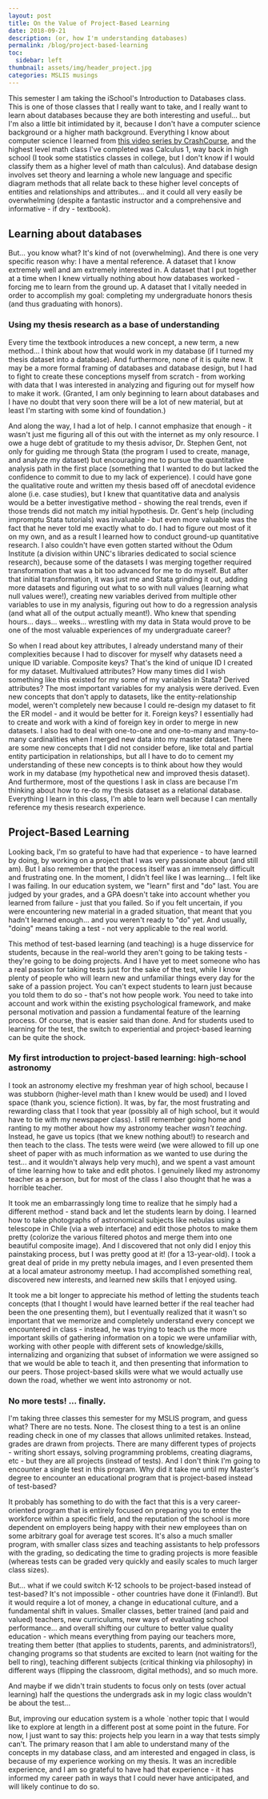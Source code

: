 ```yaml
---
layout: post
title: On the Value of Project-Based Learning 
date: 2018-09-21
description: (or, how I'm understanding databases)
permalink: /blog/project-based-learning
toc:
  sidebar: left
thumbnail: assets/img/header_project.jpg
categories: MSLIS musings
---
```

This semester I am taking the iSchool's Introduction to Databases class. This is one of those classes that I really want to take, and I really want to learn about databases because they are both interesting and useful... but I'm also a little bit intimidated by it, because I don't have a computer science background or a higher math background. Everything I know about computer science I learned from [this video series by CrashCourse](https://www.youtube.com/watch?v=tpIctyqH29Q&list=PL8dPuuaLjXtNlUrzyH5r6jN9ulIgZBpdo), and the highest level math class I've completed was Calculus 1, way back in high school (I took some statistics classes in college, but I don't know if I would classify them as a higher level of math than calculus). And database design involves set theory and learning a whole new language and specific diagram methods that all relate back to these higher level concepts of entities and relationships and attributes... and it could all very easily be overwhelming (despite a fantastic instructor and a comprehensive and informative - if dry - textbook).

## Learning about databases

But... you know what? It's kind of not (overwhelming). And there is one very specific reason why: I have a mental reference. A dataset that I know extremely well and am extremely interested in. A dataset that I put together at a time when I knew virtually nothing about how databases worked - forcing me to learn from the ground up. A dataset that I vitally needed in order to accomplish my goal: completing my undergraduate honors thesis (and thus graduating with honors).

### Using my thesis research as a base of understanding

Every time the textbook introduces a new concept, a new term, a new  method... I think about how that would work in my database (if I turned my thesis dataset into a database). And furthermore, none of it is quite new. It may be a more formal framing of databases and database design, but I had to fight to create these conceptions myself from scratch - from working with data that I was interested in analyzing and figuring out for myself how to make it work. (Granted, I am only beginning to learn about databases and I have no doubt that very soon there will be a lot of new material, but at least I'm starting with some kind of foundation.)

And along the way, I had a lot of help. I cannot emphasize that enough - it wasn't just me figuring all of this out with the internet as my only resource. I owe a huge debt of gratitude to my thesis advisor, Dr. Stephen Gent, not only for guiding me through Stata (the program I used to create, manage, and analyze my dataset) but encouraging me to pursue the quantitative analysis path in the first place (something that I wanted to do but lacked the confidence to commit to due to my lack of experience). I could have gone the qualitative route and written my thesis based off of anecdotal evidence alone (i.e. case studies), but I knew that quantitative data and analysis would be a better investigative method - showing the real trends, even if those trends did not match my initial hypothesis. Dr. Gent's help (including impromptu Stata tutorials) was invaluable - but even more valuable was the fact that he never told me exactly what to do. I had to figure out most of it on my own, and as a result I learned how to conduct ground-up quantitative research. I also couldn't have even gotten started without the Odum Institute (a division within UNC's libraries dedicated to social science research), because some of the datasets I was merging together required transformation that was a bit too advanced for me to do myself. But after that initial transformation, it was just me and Stata grinding it out, adding more datasets and figuring out what to so with null values (learning what null values were!), creating new variables derived from multiple other variables to use in my analysis, figuring out how to do a regression analysis (and what all of the output actually meant!). Who knew that spending hours... days... weeks... wrestling with my data in Stata would prove to be one of the most valuable experiences of my undergraduate career?

So when I read about key attributes, I already understand many of their complexities because I had to discover for myself why datasets need a unique ID variable. Composite keys? That's the kind of unique ID I created for my dataset. Multivalued attributes? How many times did I wish something like this existed for my some of my variables in Stata? Derived attributes? The most important variables for my analysis were derived. Even new concepts that don't apply to datasets, like the entity-relationship model, weren't completely new because I could re-design my dataset to fit the ER model - and it would be better for it. Foreign keys? I essentially had to create and work with a kind of foreign key in order to merge in new datasets. I also had to deal with one-to-one and one-to-many and many-to-many cardinalities when I merged new data into my master dataset. There are some new concepts that I did not consider before, like total and partial entity participation in relationships, but all I have to do to cement my understanding of these new concepts is to think about how they would work in my database (my hypothetical new and improved thesis dataset). And furthermore, most of the questions I ask in class are because I'm thinking about how to re-do my thesis dataset as a relational database. Everything I learn in this class, I'm able to learn well because I can mentally reference my thesis research experience.

## Project-Based Learning

Looking back, I'm so grateful to have had that experience - to have learned by doing, by working on a project that I was very passionate about (and still am). But I also remember that the process itself was an immensely difficult and frustrating one. In the moment, I didn't feel like I was learning... I felt like I was failing. In our education system, we "learn" first and "do" last. You are judged by your grades, and a GPA doesn't take into account whether you learned from failure - just that you failed. So if you felt uncertain, if you were encountering new material in a graded situation, that meant that you hadn't learned enough... and you weren't ready to "do" yet. And usually, "doing" means taking a test - not very applicable to the real world.

This method of test-based learning (and teaching) is a huge disservice for students, because in the real-world they aren't going to be taking tests - they're going to be doing projects. And I have yet to meet someone who has a real passion for taking tests just for the sake of the test, while I know plenty of people who will learn new and unfamiliar things every day for the sake of a passion project. You can't expect students to learn just because you told them to do so - that's not how people work. You need to take into account and work within the existing psychological framework, and make personal motivation and passion a fundamental feature of the learning process. Of course, that is easier said than done. And for students used to learning for the test, the switch to experiential and project-based learning can be quite the shock.

### My first introduction to project-based learning: high-school astronomy

I took an astronomy elective my freshman year of high school, because I was stubborn (higher-level math than I knew would be used) and I loved space (thank you, science fiction). It was, by far, the most frustrating and rewarding class that I took that year (possibly all of high school, but it would have to tie with my newspaper class). I still remember going home and ranting to my mother about how my astronomy teacher *wasn't teaching*. Instead, he gave us topics (that we knew nothing about!) to research and then teach to the class. The tests were weird (we were allowed to fill up one sheet of paper with as much information as we wanted to use during the test... and it wouldn't always help very much), and we spent a vast amount of time learning how to take and edit photos. I genuinely liked my astronomy teacher as a person, but for most of the class I also thought that he was a horrible teacher.

It took me an embarrassingly long time to realize that he simply had a different method - stand back and let the students learn by doing. I learned how to take photographs of astronomical subjects like nebulas using a telescope in Chile (via a web interface) and edit those photos to make them pretty (colorize the various filtered photos and merge them into one beautiful composite image). And I discovered that not only did I enjoy this painstaking process, but I was pretty good at it! (for a 13-year-old). I took a great deal of pride in my pretty nebula images, and I even presented them at a local amateur astronomy meetup. I had accomplished something real, discovered new interests, and learned new skills that I enjoyed using.

It took me a bit longer to appreciate his method of letting the students teach concepts (that I thought I would have learned better if the real teacher had been the one presenting them), but I eventually realized that it wasn't so important that we memorize and completely understand every concept we encountered in class - instead, he was trying to teach us the more important skills of gathering information on a topic we were unfamiliar with, working with other people with different sets of knowledge/skills, internalizing and organizing that subset of information we were assigned so that we would be able to teach it, and then presenting that information to our peers. Those project-based skills were what we would actually use down the road, whether we went into astronomy or not.

### No more tests! ... finally.

I'm taking three classes this semester for my MSLIS program, and guess what? There are no tests. None. The closest thing to a test is an online reading check in one of my classes that allows unlimited retakes. Instead, grades are drawn from projects. There are many different types of projects - writing short essays, solving programming problems, creating diagrams, etc - but they are all projects (instead of tests). And I don't think I'm going to encounter a single test in this program. Why did it take me until my Master's degree to encounter an educational program that is project-based instead of test-based?

It probably has something to do with the fact that this is a very career-oriented program that is entirely focused on preparing you to enter the workforce within a specific field, and the reputation of the school is more dependent on employers being happy with their new employees than on some arbitrary goal for average test scores. It's also a much smaller program, with smaller class sizes and teaching assistants to help professors with the grading, so dedicating the time to grading projects is more feasible (whereas tests can be graded very quickly and easily scales to much larger class sizes).

But... what if we could switch K-12 schools to be project-based instead of test-based? It's not impossible - other countries have done it (Finland!). But it would require a lot of money, a change in educational culture, and a fundamental shift in values. Smaller classes, better trained (and paid and valued) teachers, new curriculums, new ways of evaluating school performance... and overall shifting our culture to better value quality education - which means everything from paying our teachers more, treating them better (that applies to students, parents, and administrators!), changing programs so that students are excited to learn (not waiting for the bell to ring), teaching different subjects (critical thinking via philosophy) in different ways (flipping the classroom, digital methods), and so much more.

And maybe if we didn't train students to focus only on tests (over actual learning) half the questions the undergrads ask in my logic class wouldn't be about the test...

But, improving our education system is a whole `nother topic that I would like to explore at length in a different post at some point in the future. For now, I just want to say this: projects help you learn in a way that tests simply can't. The primary reason that I am able to understand many of the concepts in my database class, and am interested and engaged in class, is because of my experience working on my thesis. It was an incredible experience, and I am so grateful to have had that experience - it has informed my career path in ways that I could never have anticipated, and will likely continue to do so.
